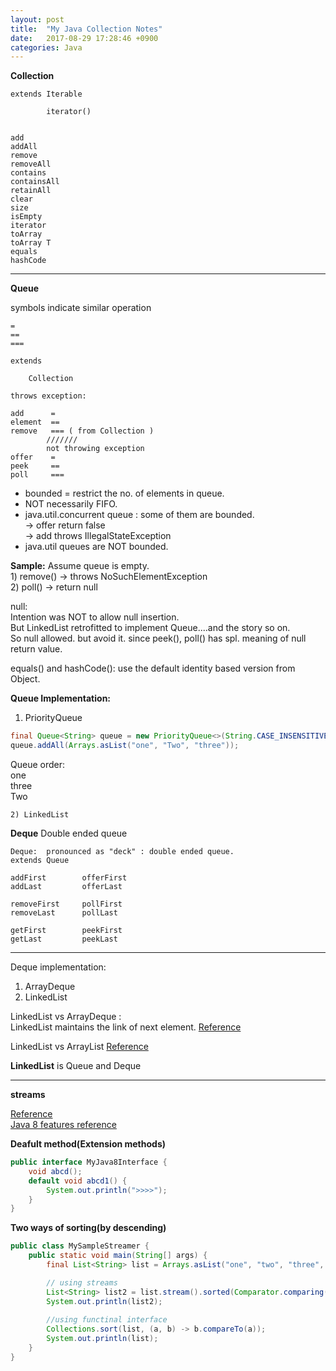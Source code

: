 ```yaml
---
layout: post
title:  "My Java Collection Notes"
date:   2017-08-29 17:28:46 +0900
categories: Java
---
```


**Collection**   
	
    extends Iterable  
			
            iterator()
			
	
	add
	addAll
	remove
	removeAll
	contains
	containsAll
	retainAll
	clear
	size
	isEmpty
	iterator
	toArray
	toArray T
	equals
	hashCode

-----

**Queue**

symbols indicate similar operation  

`=`   
`==`  
`===`  

    extends

        Collection

    throws exception:

    add      =
    element  ==
    remove   === ( from Collection )
            ///////
            not throwing exception
    offer    =
    peek     ==
    poll     ===

* bounded = restrict the no. of elements in queue.
* NOT necessarily FIFO.
* java.util.concurrent queue : some of them are bounded.  
    -> offer return false  
    -> add throws IllegalStateException  
* java.util queues are NOT bounded.


**Sample:**
    Assume queue is empty.    
    1) remove() -> throws NoSuchElementException  
    2) poll()   -> return null

null:  
    Intention was NOT to allow null insertion.  
    But LinkedList retrofitted to implement Queue....and the story so on.   
    So null allowed. but avoid it. since peek(), poll() has spl. meaning of null return value.  

equals() and hashCode():
    use the default identity based version from Object.
    

**Queue Implementation:**

1) PriorityQueue
```java
final Queue<String> queue = new PriorityQueue<>(String.CASE_INSENSITIVE_ORDER);
queue.addAll(Arrays.asList("one", "Two", "three"));
```
Queue order:  
one  
three  
Two  


    2) LinkedList


**Deque**
    Double ended queue

    Deque:	pronounced as "deck" : double ended queue.
	extends Queue
	
	addFirst		offerFirst
	addLast			offerLast
	
	removeFirst		pollFirst
	removeLast		pollLast
	
	getFirst		peekFirst
	getLast			peekLast

---------------------------

Deque implementation:  
1) ArrayDeque  
2) LinkedList  

LinkedList vs ArrayDeque :   
    LinkedList maintains the link of next element.
[Reference](https://stackoverflow.com/questions/6163166/why-is-arraydeque-better-than-linkedlist)

LinkedList vs ArrayList
[Reference](https://stackoverflow.com/questions/322715/when-to-use-linkedlist-over-arraylist)

**LinkedList** is Queue and Deque  

---

**streams**

[Reference](http://winterbe.com/posts/2014/03/16/java-8-tutorial/)  
[Java 8 features reference](http://winterbe.com/posts/2014/03/16/java-8-tutorial/)  

**Deafult method(Extension methods)**

```java
public interface MyJava8Interface {
	void abcd();
	default void abcd1() {
		System.out.println(">>>>");
	}
}
```

**Two ways of sorting(by descending)**

```java
public class MySampleStreamer {
	public static void main(String[] args) {
		final List<String> list = Arrays.asList("one", "two", "three", "four");

        // using streams
		List<String> list2 = list.stream().sorted(Comparator.comparing(String::toString).reversed()).collect(Collectors.toList());
		System.out.println(list2);
		
        //using functinal interface
		Collections.sort(list, (a, b) -> b.compareTo(a));
		System.out.println(list);
	}
}
```



[jekyll-docs]: https://jekyllrb.com/docs/home
[jekyll-gh]:   https://github.com/jekyll/jekyll
[jekyll-talk]: https://talk.jekyllrb.com/